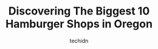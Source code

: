 ---
layout: ampstory
image: https://i0.wp.com/paketmu.com/wp-content/uploads/2023/06/wraptitude-gourmet-wraps-burgers-beers-0-in-oregon-1686369244.jpeg?resize=640,853
author: techidn
featured: false
description: Explore the diverse Hamburger Shop scene in Oregon, home to an incredible selection of 10 establishments catering to every taste. Whether youre in search of iconic favorites or undiscovered
title: Discovering The Biggest 10 Hamburger Shops in Oregon
cover:
   title: Discovering The Biggest 10 Hamburger Shops in Oregon
   subtitle: RICKPATE
   background: https://paketmu.com/wp-content/uploads/2023/06/wraptitude-gourmet-wraps-burgers-beers-0-in-oregon-1686369244.jpeg

pages: 
 - layout: thirds
   top: <h1>#1 In-N-Out Burger</h1>
   bottom: "<p>Love their simple menu; they specialize in burgers and do it great!  Burger was juicy, toppings were fresh and tasty. My wife had the double double protein style and was </p>"
   background: https://paketmu.com/wp-content/uploads/2023/06/wraptitude-gourmet-wraps-burgers-beers-1-in-oregon-1686369245.jpeg
   backgroundblur: true
 - layout: thirds
   top: <h1>#2 In-N-Out Burger</h1>
   bottom: "<p>Stopped in while visiting from Delaware because In and Out is such an iconic place that we needed to try. This location is VERY efficient. There were a LOT of people when</p>"
   background: https://paketmu.com/wp-content/uploads/2023/06/wraptitude-gourmet-wraps-burgers-beers-2-in-oregon-1686369247.jpeg
   cta:
      link: https://paketmu.com/discovering-the-biggest-10-hamburger-shops-in-oregon/
      text: Discovering The Biggest 10 Hamburger Shops in Oregon
 - layout: thirds
   top: <h1>#3 Killer Burger</h1>
   bottom: "<p>The burger was definitely a killer! Burger was juicy and the toppings were great. Had the bender burger with fries.. made my nose run - loved it. Fries were like double f</p>"
   background: https://paketmu.com/wp-content/uploads/2023/06/wraptitude-gourmet-wraps-burgers-beers-3-in-oregon-1686369249.jpeg
   cta:
      link: https://paketmu.com/discovering-the-biggest-10-hamburger-shops-in-oregon/
      text: Discovering The Biggest 10 Hamburger Shops in Oregon
 - layout: thirds
   top: <h1>#4 HWY 101 Burger</h1>
   bottom: "<p>5045 US-101, Lincoln City, OR 97367, United States</p>"
   background: https://images.unsplash.com/photo-1567360425618-1594206637d2?ixlib=rb-4.0.3&ixid=MnwxMjA3fDB8MHxwaG90by1wYWdlfHx8fGVufDB8fHx8&auto=format&fit=crop&w=640&h=853&q=80
   cta:
      link: https://paketmu.com/discovering-the-biggest-10-hamburger-shops-in-oregon/
      text: Discovering The Biggest 10 Hamburger Shops in Oregon
 - layout: thirds
   top: <h1>#5 Mikes Drive-In</h1>
   bottom: "<p>905 7th St, Oregon City, OR 97045, United States</p>"
   background: https://images.unsplash.com/photo-1552083974-186346191183?ixlib=rb-4.0.3&ixid=MnwxMjA3fDB8MHxwaG90by1wYWdlfHx8fGVufDB8fHx8&auto=format&fit=crop&w=640&h=853&q=80
   cta:
      link: https://paketmu.com/discovering-the-biggest-10-hamburger-shops-in-oregon/
      text: Discovering The Biggest 10 Hamburger Shops in Oregon
 - layout: thirds
   top: <h1>#6 The Local Cow</h1>
   bottom: "<p>336 N Main Ave, Gresham, OR 97030, United States</p>"
   background: https://images.unsplash.com/photo-1557672172-298e090bd0f1?ixlib=rb-4.0.3&ixid=MnwxMjA3fDB8MHxwaG90by1wYWdlfHx8fGVufDB8fHx8&auto=format&fit=crop&w=640&h=853&q=80
   cta:
      link: https://paketmu.com/discovering-the-biggest-10-hamburger-shops-in-oregon/
      text: Discovering The Biggest 10 Hamburger Shops in Oregon
 - layout: thirds
   top: <h1>#7 Bend Burger Company</h1>
   bottom: "<p>1939 NE 3rd St, Bend, OR 97701, United States</p>"
   background: https://plus.unsplash.com/premium_photo-1664640458616-3c74f8cb4589?ixlib=rb-4.0.3&ixid=MnwxMjA3fDB8MHxwaG90by1wYWdlfHx8fGVufDB8fHx8&auto=format&fit=crop&w=640&h=853&q=80
   cta:
      link: https://paketmu.com/discovering-the-biggest-10-hamburger-shops-in-oregon/
      text: Discovering The Biggest 10 Hamburger Shops in Oregon
 - layout: thirds
   middle: Continue reading...
   background: https://images.unsplash.com/photo-1549241520-425e3dfc01cb?ixlib=rb-4.0.3&ixid=MnwxMjA3fDB8MHxwaG90by1wYWdlfHx8fGVufDB8fHx8&auto=format&fit=crop&w=640&h=853&q=80
   cta:
      link: https://paketmu.com/discovering-the-biggest-10-hamburger-shops-in-oregon/
      text: Discovering The Biggest 10 Hamburger Shops in Oregon
      
---